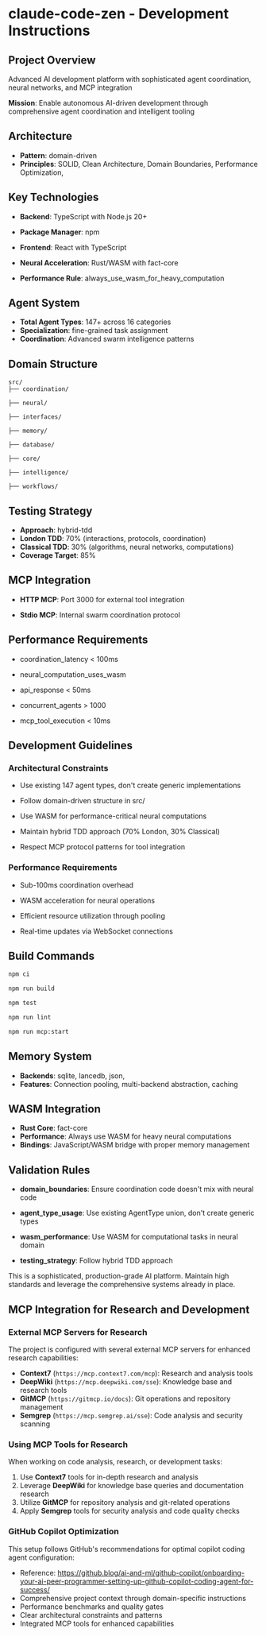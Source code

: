 # claude-code-zen - Development Instructions

## Project Overview
Advanced AI development platform with sophisticated agent coordination, neural networks, and MCP integration

**Mission**: Enable autonomous AI-driven development through comprehensive agent coordination and intelligent tooling

## Architecture
- **Pattern**: domain-driven
- **Principles**: SOLID, 
Clean Architecture, 
Domain Boundaries, 
Performance Optimization, 

## Key Technologies

- **Backend**: TypeScript with Node.js 20+
- **Package Manager**: npm



- **Frontend**: React with TypeScript



- **Neural Acceleration**: Rust/WASM with fact-core
- **Performance Rule**: always_use_wasm_for_heavy_computation


## Agent System
- **Total Agent Types**: 147+ across 16 categories
- **Specialization**: fine-grained task assignment
- **Coordination**: Advanced swarm intelligence patterns

## Domain Structure
```
src/
├── coordination/

├── neural/

├── interfaces/

├── memory/

├── database/

├── core/

├── intelligence/

├── workflows/

```

## Testing Strategy
- **Approach**: hybrid-tdd
- **London TDD**: 70% (interactions, protocols, coordination)
- **Classical TDD**: 30% (algorithms, neural networks, computations)
- **Coverage Target**: 85%

## MCP Integration
- **HTTP MCP**: Port 3000 for external tool integration

- **Stdio MCP**: Internal swarm coordination protocol


## Performance Requirements

- coordination_latency < 100ms


- neural_computation_uses_wasm


- api_response < 50ms


- concurrent_agents > 1000


- mcp_tool_execution < 10ms


## Development Guidelines

### Architectural Constraints

- Use existing 147 agent types, don't create generic implementations


- Follow domain-driven structure in src/


- Use WASM for performance-critical neural computations


- Maintain hybrid TDD approach (70% London, 30% Classical)


- Respect MCP protocol patterns for tool integration


### Performance Requirements

- Sub-100ms coordination overhead


- WASM acceleration for neural operations


- Efficient resource utilization through pooling


- Real-time updates via WebSocket connections


## Build Commands
```bash
npm ci

npm run build

npm test

npm run lint

npm run mcp:start

```

## Memory System
- **Backends**: sqlite, 
lancedb, 
json, 
- **Features**: Connection pooling, multi-backend abstraction, caching


## WASM Integration
- **Rust Core**: fact-core
- **Performance**: Always use WASM for heavy neural computations
- **Bindings**: JavaScript/WASM bridge with proper memory management


## Validation Rules

- **domain_boundaries**: Ensure coordination code doesn't mix with neural code


- **agent_type_usage**: Use existing AgentType union, don't create generic types


- **wasm_performance**: Use WASM for computational tasks in neural domain


- **testing_strategy**: Follow hybrid TDD approach


This is a sophisticated, production-grade AI platform. Maintain high standards and leverage the comprehensive systems already in place.

## MCP Integration for Research and Development

### External MCP Servers for Research
The project is configured with several external MCP servers for enhanced research capabilities:

- **Context7** (`https://mcp.context7.com/mcp`): Research and analysis tools
- **DeepWiki** (`https://mcp.deepwiki.com/sse`): Knowledge base and research tools  
- **GitMCP** (`https://gitmcp.io/docs`): Git operations and repository management
- **Semgrep** (`https://mcp.semgrep.ai/sse`): Code analysis and security scanning

### Using MCP Tools for Research
When working on code analysis, research, or development tasks:
1. Use **Context7** tools for in-depth research and analysis
2. Leverage **DeepWiki** for knowledge base queries and documentation research
3. Utilize **GitMCP** for repository analysis and git-related operations
4. Apply **Semgrep** tools for security analysis and code quality checks

### GitHub Copilot Optimization
This setup follows GitHub's recommendations for optimal copilot coding agent configuration:
- Reference: https://github.blog/ai-and-ml/github-copilot/onboarding-your-ai-peer-programmer-setting-up-github-copilot-coding-agent-for-success/
- Comprehensive project context through domain-specific instructions
- Performance benchmarks and quality gates
- Clear architectural constraints and patterns
- Integrated MCP tools for enhanced capabilities